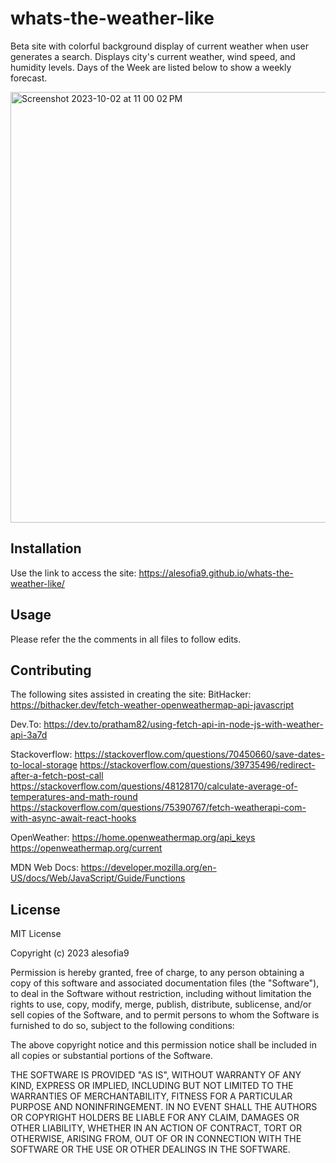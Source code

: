 # whats-the-weather-like

Beta site with colorful background display of current weather when user generates a search. Displays city's current weather, wind speed, and humidity levels. Days of the Week are listed below to show a weekly forecast.

<img width="689" alt="Screenshot 2023-10-02 at 11 00 02 PM" src="https://github.com/alesofia9/whats-the-weather-like/assets/141460899/6eaa8858-1688-405b-abee-446f8e181736">


## Installation

Use the link to access the site: https://alesofia9.github.io/whats-the-weather-like/

## Usage

Please refer the the comments in all files to follow edits.

## Contributing

The following sites assisted in creating the site:
BitHacker: https://bithacker.dev/fetch-weather-openweathermap-api-javascript

Dev.To: https://dev.to/pratham82/using-fetch-api-in-node-js-with-weather-api-3a7d

Stackoverflow: https://stackoverflow.com/questions/70450660/save-dates-to-local-storage 
https://stackoverflow.com/questions/39735496/redirect-after-a-fetch-post-call
https://stackoverflow.com/questions/48128170/calculate-average-of-temperatures-and-math-round 
https://stackoverflow.com/questions/75390767/fetch-weatherapi-com-with-async-await-react-hooks

OpenWeather: https://home.openweathermap.org/api_keys 
https://openweathermap.org/current

MDN Web Docs: https://developer.mozilla.org/en-US/docs/Web/JavaScript/Guide/Functions 

## License

MIT License

Copyright (c) 2023 alesofia9

Permission is hereby granted, free of charge, to any person obtaining a copy
of this software and associated documentation files (the "Software"), to deal
in the Software without restriction, including without limitation the rights
to use, copy, modify, merge, publish, distribute, sublicense, and/or sell
copies of the Software, and to permit persons to whom the Software is
furnished to do so, subject to the following conditions:

The above copyright notice and this permission notice shall be included in all
copies or substantial portions of the Software.

THE SOFTWARE IS PROVIDED "AS IS", WITHOUT WARRANTY OF ANY KIND, EXPRESS OR
IMPLIED, INCLUDING BUT NOT LIMITED TO THE WARRANTIES OF MERCHANTABILITY,
FITNESS FOR A PARTICULAR PURPOSE AND NONINFRINGEMENT. IN NO EVENT SHALL THE
AUTHORS OR COPYRIGHT HOLDERS BE LIABLE FOR ANY CLAIM, DAMAGES OR OTHER
LIABILITY, WHETHER IN AN ACTION OF CONTRACT, TORT OR OTHERWISE, ARISING FROM,
OUT OF OR IN CONNECTION WITH THE SOFTWARE OR THE USE OR OTHER DEALINGS IN THE
SOFTWARE.
